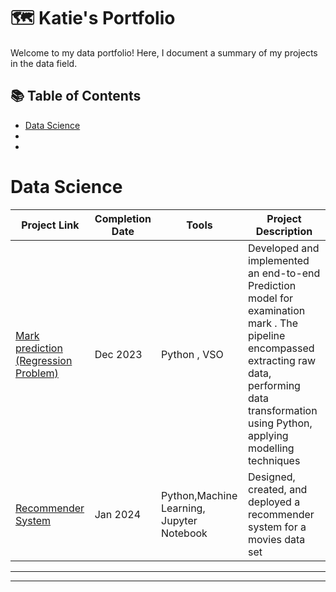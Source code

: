 # 🗺 Katie's Portfolio

Welcome to my data portfolio! Here, I document a summary of my projects in the data field. 

## 📚 Table of Contents
- [Data Science](#data-Science)
-
-

# Data Science

| Project Link | Completion Date | Tools | Project Description | 
|---|---|---|---|
| [Mark prediction (Regression Problem)](https://github.com/faisalgit88/ML_project) | Dec 2023 | Python , VSO| Developed and implemented an end-to-end Prediction model for examination mark . The pipeline encompassed extracting raw data, performing data transformation using Python, applying modelling techniques |
| [Recommender System](https://github.com/faisalgit88/movie) | Jan 2024 |Python,Machine Learning, Jupyter Notebook | Designed, created, and deployed a recommender system for a movies data set   |

***


***

